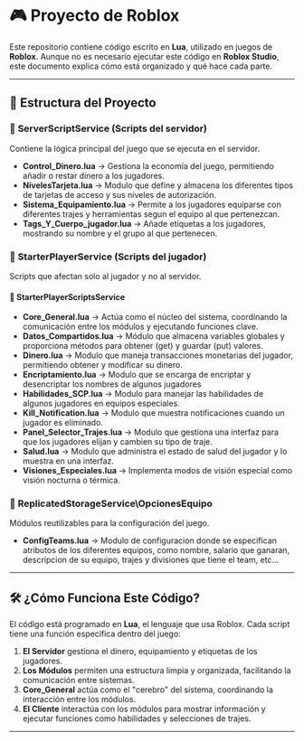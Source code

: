 # 🎮 Proyecto de Roblox

Este repositorio contiene código escrito en **Lua**, utilizado en juegos de **Roblox**. Aunque no es necesario ejecutar este código en **Roblox Studio**, este documento explica cómo está organizado y qué hace cada parte.

---

## 📂 Estructura del Proyecto

### 📁 **ServerScriptService** (Scripts del servidor)
Contiene la lógica principal del juego que se ejecuta en el servidor.
- **Control_Dinero.lua** → Gestiona la economía del juego, permitiendo añadir o restar dinero a los jugadores.
- **NivelesTarjeta.lua** → Modulo que define y almacena los diferentes tipos de tarjetas de acceso y sus niveles de autorización.
- **Sistema_Equipamiento.lua** → Permite a los jugadores equiparse con diferentes trajes y herramientas segun el equipo al que pertenezcan.
- **Tags_Y_Cuerpo_jugador.lua** → Añade etiquetas a los jugadores, mostrando su nombre y el grupo al que pertenecen.

### 📁 **StarterPlayerService** (Scripts del jugador)
Scripts que afectan solo al jugador y no al servidor.
#### 📁 StarterPlayerScriptsService
- **Core_General.lua** → Actúa como el núcleo del sistema, coordinando la comunicación entre los módulos y ejecutando funciones clave.
- **Datos_Compartidos.lua** → Módulo que almacena variables globales y proporciona métodos para obtener (get) y guardar (put) valores.
- **Dinero.lua** → Modulo que maneja transacciones monetarias del jugador, permitiendo obtener y modificar su dinero.
- **Encriptamiento.lua** → Modulo que se encarga de encriptar y desencriptar los nombres de algunos jugadores
- **Habilidades_SCP.lua** → Modulo para manejar las habilidades de algunos jugadores en equipos especiales.
- **Kill_Notification.lua** → Modulo que muestra notificaciones cuando un jugador es eliminado.
- **Panel_Selector_Trajes.lua** → Modulo que gestiona una interfaz para que los jugadores elijan y cambien su tipo de traje.
- **Salud.lua** → Modulo que administra el estado de salud del jugador y lo muestra en una interfaz.
- **Visiones_Especiales.lua** → Implementa modos de visión especial como visión nocturna o térmica.

### 📁 **ReplicatedStorageService\OpcionesEquipo**
Módulos reutilizables para la configuración del juego.
- **ConfigTeams.lua** → Modulo de configuracion donde se especifican atributos de los diferentes equipos, como nombre, salario que ganaran, descripcion de su equipo, trajes y divisiones que tiene el team, etc...

---

## 🛠️ ¿Cómo Funciona Este Código?

El código está programado en **Lua**, el lenguaje que usa Roblox. Cada script tiene una función específica dentro del juego:

1. **El Servidor** gestiona el dinero, equipamiento y etiquetas de los jugadores.
2. **Los Módulos** permiten una estructura limpia y organizada, facilitando la comunicación entre sistemas.
3. **Core_General** actúa como el "cerebro" del sistema, coordinando la interacción entre los módulos.
4. **El Cliente** interactúa con los módulos para mostrar información y ejecutar funciones como habilidades y selecciones de trajes.

---

